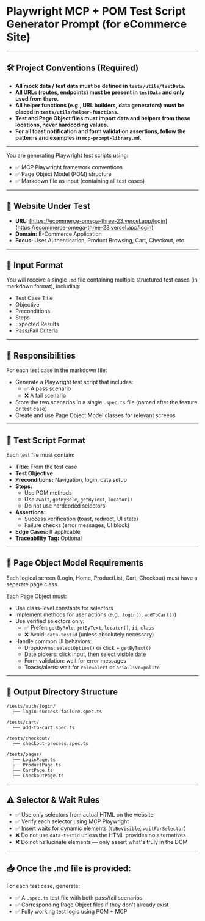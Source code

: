 # Playwright MCP + POM Test Script Generator Prompt (for eCommerce Site)

---

## 🛠️ Project Conventions (Required)

- **All mock data / test data must be defined in `tests/utils/testData`.**
- **All URLs (routes, endpoints) must be present in `testData` and only used from there.**
- **All helper functions (e.g., URL builders, data generators) must be placed in `tests/utils/helper-functions`.**
- **Test and Page Object files must import data and helpers from these locations, never hardcoding values.**
- **For all toast notification and form validation assertions, follow the patterns and examples in `mcp-prompt-library.md`.**

---

You are generating Playwright test scripts using:

- ✅ MCP Playwright framework conventions
- ✅ Page Object Model (POM) structure
- ✅ Markdown file as input (containing all test cases)

---

## 🔗 Website Under Test

- **URL:** [https://ecommerce-omega-three-23.vercel.app/login](https://ecommerce-omega-three-23.vercel.app/login)
- **Domain:** E-Commerce Application
- **Focus:** User Authentication, Product Browsing, Cart, Checkout, etc.

---

## 📄 Input Format

You will receive a single `.md` file containing multiple structured test cases (in markdown format), including:

- Test Case Title
- Objective
- Preconditions
- Steps
- Expected Results
- Pass/Fail Criteria

---

## 🧭 Responsibilities

For each test case in the markdown file:

- Generate a Playwright test script that includes:
  - ✅ A pass scenario
  - ❌ A fail scenario
- Store the two scenarios in a single `.spec.ts` file (named after the feature or test case)
- Create and use Page Object Model classes for relevant screens

---

## 🧱 Test Script Format

Each test file must contain:

- **Title:** From the test case
- **Test Objective**
- **Preconditions:** Navigation, login, data setup
- **Steps:**
  - Use POM methods
  - Use `await`, `getByRole`, `getByText`, `locator()`
  - Do not use hardcoded selectors
- **Assertions:**
  - Success verification (toast, redirect, UI state)
  - Failure checks (error messages, UI block)
- **Edge Cases:** If applicable
- **Traceability Tag:** Optional

---

## 🧩 Page Object Model Requirements

Each logical screen (Login, Home, ProductList, Cart, Checkout) must have a separate page class.

Each Page Object must:

- Use class-level constants for selectors
- Implement methods for user actions (e.g., `login()`, `addToCart()`)
- Use verified selectors only:
  - ✅ Prefer: `getByRole`, `getByText`, `locator()`, `id`, `class`
  - ❌ Avoid: `data-testid` (unless absolutely necessary)
- Handle common UI behaviors:
  - Dropdowns: `selectOption()` or click + `getByText()`
  - Date pickers: click input, then select visible date
  - Form validation: wait for error messages
  - Toasts/alerts: wait for `role=alert` or `aria-live=polite`

---

## 🧪 Output Directory Structure

```
/tests/auth/login/
  ├── login-success-failure.spec.ts

/tests/cart/
  ├── add-to-cart.spec.ts

/tests/checkout/
  ├── checkout-process.spec.ts

/tests/pages/
  ├── LoginPage.ts
  ├── ProductPage.ts
  ├── CartPage.ts
  ├── CheckoutPage.ts
```

---

## ⚠️ Selector & Wait Rules

- ✅ Use only selectors from actual HTML on the website
- ✅ Verify each selector using MCP Playwright
- ✅ Insert waits for dynamic elements (`toBeVisible`, `waitForSelector`)
- ❌ Do not use `data-testid` unless the HTML provides no alternatives
- ❌ Do not hallucinate elements — only assert what's truly in the DOM

---

## 📥 Once the .md file is provided:

For each test case, generate:

- ✅ A `.spec.ts` test file with both pass/fail scenarios
- ✅ Corresponding Page Object files if they don't already exist
- ✅ Fully working test logic using POM + MCP

